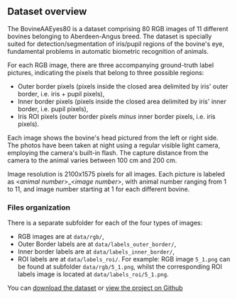 ## Dataset overview

The BovineAAEyes80 is a dataset comprising 80 RGB images of 11 different bovines belonging to Aberdeen-Angus breed. The dataset is specially suited for detection/segmentation of iris/pupil regions of the bovine's eye, fundamental problems in automatic biometric recognition of animals. 

For each RGB image, there are three accompanying ground-truth label pictures, indicating the pixels that belong to three possible regions:
  - Outer border pixels (pixels inside the closed area delimited by iris' outer border, i.e. iris + pupil pixels),
  - Inner border pixels (pixels inside the closed area delimited by iris' inner border, i.e. pupil pixels),
  - Iris ROI pixels (outer border pixels _minus_ inner border pixels, i.e. iris pixels).
  
Each image shows the bovine's head pictured from the left or right side. The photos have been taken at night using a regular visible light camera, employing the camera's built-in flash. The capture distance from the camera to the animal varies between 100 cm and 200 cm.

Image resolution is 2100x1575 pixels for all images. Each picture is labeled as \<_animal number_\>\_\<_image number_\>, with animal number ranging from 1 to 11, and image number starting at 1 for each different bovine.

### Files organization

There is a separate subfolder for each of the four types of images:
  - RGB images are at `data/rgb/`,
  - Outer Border labels are at `data/labels_outer_border/`,
  - Inner border labels are at `data/labels_inner_border/`,
  - ROI labels are at `data/labels_roi/`.
For example: RGB image `5_1.png` can be found at subfolder `data/rgb/5_1.png`, whilst the corresponding ROI labels image is located at `data/labels_roi/5_1.png`.

You can [download the dataset](https://github.com/juanilarregui/BovineAAEyes80/archive/master.zip) or [view the project on Github](https://github.com/juanilarregui/BovineAAEyes80)
